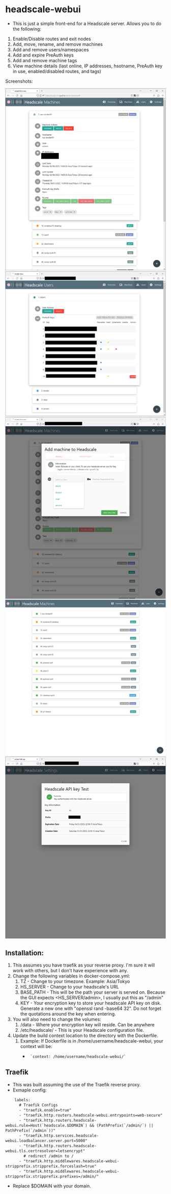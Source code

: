 # headscale-webui
* This is just a simple front-end for a Headscale server.  Allows you to do the following:
1.  Enable/Disable routes and exit nodes
2.  Add, move, rename, and remove machines
3.  Add and remove users/namespaces
4.  Add and expire PreAuth keys
5.  Add and remove machine tags
6.  View machine details (last online, IP addresses, hsotname, PreAuth key in use, enabled/disabled routes, and tags)

Screenshots:

![Machines](screenshots/machines.png)
![Users](screenshots/users.png)
![Add a new machine](screenshots/machine_add.png)
![Machine Details](screenshots/machines-page.JPG)
![API Key Test](screenshots/key_test.png)


## Installation:
1.  This assumes you have traefik as your reverse proxy.  I'm sure it will work with others, but I don't have experience with any.
2.  Change the following variables in docker-compose.yml:
    1.  TZ - Change to your timezone.  Example: Asia/Tokyo
    2.  HS_SERVER - Change to your headscale's URL
    3.  BASE_PATH - This will be the path your server is served on.  Because the GUI expects <HS_SERVER/admin>, I usually put this as "/admin"
    4.  KEY - Your encryption key to store your headscale API key on disk.  Generate a new one with "openssl rand -base64 32".  Do not forget the quotations around the key when entering.
3. You will also need to change the volumes:
    1.  /data - Where your encryption key will reside.  Can be anywhere
    2.  /etc/headscale/ - This is your Headscale configuration file.
4.  Update the build context location to the directory with the Dockerfile.
    1.  Example:  If Dockerfile is in /home/username/headscale-webui, your context will be:
        *      `context: /home/username/headscale-webui/`

## Traefik
* This was built assuming the use of the Traefik reverse proxy.
* Exmaple config:
```
    labels:
      # Traefik Configs
      - "traefik.enable=true"
      - "traefik.http.routers.headscale-webui.entrypoints=web-secure"
      - "traefik.http.routers.headscale-webui.rule=Host(`headscale.$DOMAIN`) && (PathPrefix(`/admin/`) || PathPrefix(`/admin`))"
      - "traefik.http.services.headscale-webui.loadbalancer.server.port=5000"
      - "traefik.http.routers.headscale-webui.tls.certresolver=letsencrypt"
        # redirect /admin to /
      - "traefik.http.middlewares.headscale-webui-stripprefix.stripprefix.forceslash=true"
      - "traefik.http.middlewares.headscale-webui-stripprefix.stripprefix.prefixes=/admin/"
```
* Replace $DOMAIN with your domain.